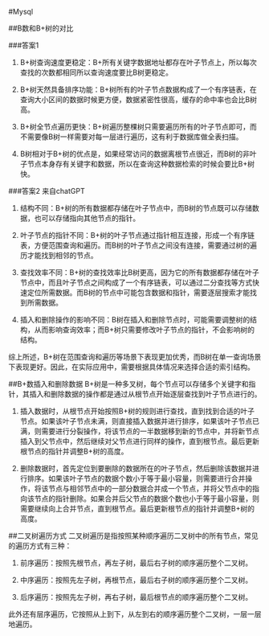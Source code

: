 #Mysql

##B数和B+树的对比

###答案1

1. B+树查询速度更稳定：B+所有关键字数据地址都存在叶子节点上，所以每次查找的次数都相同所以查询速度要比B树更稳定。

2. B+树天然具备排序功能：B+树所有的叶子节点数据构成了一个有序链表，在查询大小区间的数据时候更方便，数据紧密性很高，缓存的命中率也会比B树高。

3. B+树全节点遍历更快：B+树遍历整棵树只需要遍历所有的叶子节点即可，而不需要像B树一样需要对每一层进行遍历，这有利于数据库做全表扫描。

4. B树相对于B+树的优点是，如果经常访问的数据离根节点很近，而B树的非叶子节点本身存有关键字和数据，所以在查询这种数据检索的时候会要比B+树快。

###答案2 来自chatGPT

1. 结构不同：B+树的所有数据都存储在叶子节点中，而B树的节点既可以存储数据，也可以存储指向其他节点的指针。

2. 叶子节点的指针不同：B+树的叶子节点通过指针相互连接，形成一个有序链表，方便范围查询和遍历。而B树的叶子节点之间没有连接，需要通过树的遍历才能找到相邻的节点。

3. 查找效率不同：B+树的查找效率比B树更高，因为它的所有数据都存储在叶子节点中，而且叶子节点之间构成了一个有序链表，可以通过二分查找等方式快速定位所需数据。而B树的节点中可能包含数据和指针，需要逐层搜索才能找到所需数据。

4. 插入和删除操作的影响不同：B树在插入和删除节点时，可能需要调整树的结构，从而影响查询效率；而B+树只需要修改叶子节点的指针，不会影响树的结构。

综上所述，B+树在范围查询和遍历等场景下表现更加优秀，而B树在单一查询场景下表现更好。因此，在实际应用中，需要根据具体情况来选择合适的索引结构。

##B+数插入和删除数据
B+树是一种多叉树，每个节点可以存储多个关键字和指针，其插入和删除数据的操作都是通过从根节点开始逐层查找到叶子节点进行的。

1. 插入数据时，从根节点开始按照B+树的规则进行查找，直到找到合适的叶子节点。如果该叶子节点未满，则直接插入数据并进行排序，如果该叶子节点已满，则需要进行分裂操作，将该节点的一半数据移到新的节点中，并将新节点插入到父节点中，然后继续对父节点进行同样的操作，直到根节点。最后更新根节点的指针并调整B+树的高度。

2. 删除数据时，首先定位到要删除的数据所在的叶子节点，然后删除该数据并进行排序。如果该叶子节点的数据个数小于等于最小容量，则需要进行合并操作，将该节点与相邻节点中的一部分数据合并成一个节点，并将父节点中的指向该节点的指针删除。如果合并后父节点的数据个数也小于等于最小容量，则需要继续向上合并节点，直到根节点。最后更新根节点的指针并调整B+树的高度。

##二叉树遍历方式
二叉树遍历是指按照某种顺序遍历二叉树中的所有节点，常见的遍历方式有三种：

1. 前序遍历：按照先根节点，再左子树，最后右子树的顺序遍历整个二叉树。

2. 中序遍历：按照先左子树，再根节点，最后右子树的顺序遍历整个二叉树。

3. 后序遍历：按照先左子树，再右子树，最后根节点的顺序遍历整个二叉树。

此外还有层序遍历，它按照从上到下，从左到右的顺序遍历整个二叉树，一层一层地遍历。
